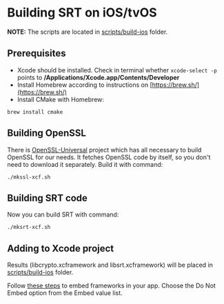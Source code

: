 # Building SRT on iOS/tvOS

**NOTE:** The scripts are located in [scripts/build-ios](../../scripts/build-ios/) folder.

## Prerequisites
* Xcode should be installed. Check in terminal whether `xcode-select -p` points to **/Applications/Xcode.app/Contents/Developer**
* Install Homebrew according to instructions on [https://brew.sh/](https://brew.sh/)
* Install CMake with Homebrew:
```
brew install cmake
```

## Building OpenSSL
There is [OpenSSL-Universal](https://github.com/krzyzanowskim/OpenSSL) project which has all necessary to build OpenSSL for our needs. It fetches OpenSSL code by itself, so you don't need to download it separately. Build it with command:
```
./mkssl-xcf.sh
```

## Building SRT code
Now you can build SRT with command:
```
./mksrt-xcf.sh
```

## Adding to Xcode project
Results (libcrypto.xcframework and libsrt.xcframework) will be placed in [scripts/build-ios](../../scripts/build-ios/) folder.

Follow [these steps](https://developer.apple.com/documentation/xcode/creating-a-static-framework#Embed-your-framework-in-an-app) to embed frameworks in your app. Choose the Do Not Embed option from the Embed value list.

